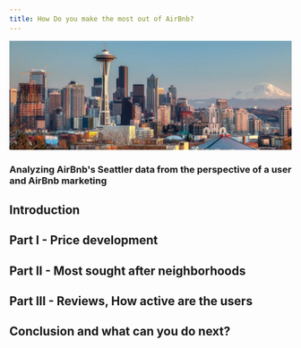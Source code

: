 ```yaml
---
title: How Do you make the most out of AirBnb?
---
```


![Beautiful Seattle](../images/seattle.jpg)
### Analyzing AirBnb's Seattler data from the perspective of a user and AirBnb marketing

## Introduction

## Part I - Price development

## Part II - Most sought after neighborhoods

## Part III - Reviews, How active are the users

## Conclusion and what can you do next?